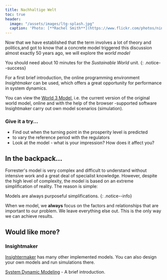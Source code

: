 ```yaml
---
title: Nachhaltige Welt
toc: true
header:
  image: "/assets/images/ltg-splash.jpg"
  caption: 'Photo: [**Rachel Smith**](https://www.flickr.com/photos/ninmah/)'  
---
```



Now that we have established that the term involves a lot of theory and politics,and got to know that a concrete model triggered this discussion almost exactly 50 years ago, we will explore the *world model*
<!--more-->

You should need about 10 minutes for the *Sustainable World* unit.
{: .notice--success}

For a first brief introduction, the online programming environment *Insightmaker* can be used, which offers a great opportunity for performance in system dynamics.

You can view the [World 3 Model](https://insightmaker.com/insight/1954/The-World3-Model-Classic-World-Simulation), i.e. the current version of the original world model, online and with the help of the browser -supported software Insightmaker carry out own model scenarios (simulation).

### Give it a try...

* Find out when the turning point in the prosperity level is predicted
* to vary the reference period with the regulators
* Look at the model - what is your impression? How does it affect you?

## In the backpack...

Forrester's model is very complex and difficult to understand without intensive work and a great deal of specialist knowledge. However, despite the high level of complexity, the model is based on an extreme simplification of reality. The reason is simple:

Models are always purposeful simplifications.
{: .notice--info}

When we model, we **always** focus on the factors and relationships that are important to our problem. We leave everything else out. This is the only way we can achieve results.

## Would like more?

### Insightmaker
[Insightermaker](https://insightmaker.com/) has many other implemented models. You can also design your own models and run simulations there.

[System Dynamic Modeling](https://www.youtube.com/watch?v=AnTwZVviXyY&t=627s) - A brief introduction.





